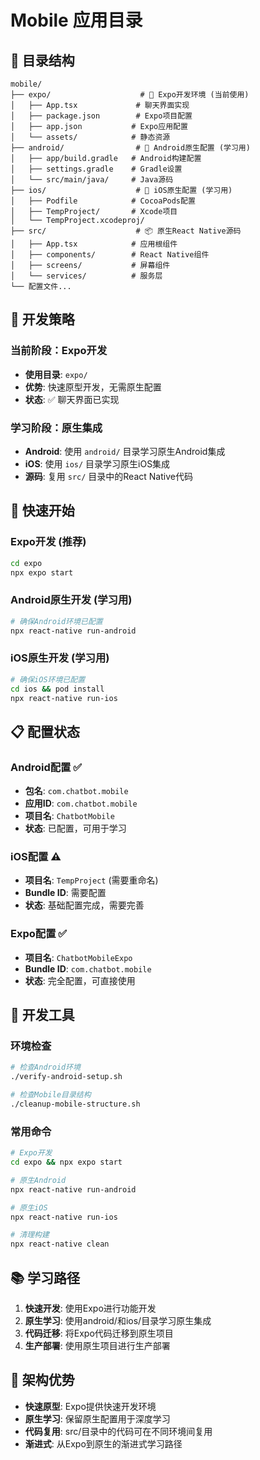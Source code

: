 # Mobile 应用目录

## 📁 目录结构

```
mobile/
├── expo/                    # 🚀 Expo开发环境 (当前使用)
│   ├── App.tsx             # 聊天界面实现
│   ├── package.json        # Expo项目配置
│   ├── app.json           # Expo应用配置
│   └── assets/            # 静态资源
├── android/                # 📱 Android原生配置 (学习用)
│   ├── app/build.gradle   # Android构建配置
│   ├── settings.gradle    # Gradle设置
│   └── src/main/java/     # Java源码
├── ios/                    # 🍎 iOS原生配置 (学习用)
│   ├── Podfile            # CocoaPods配置
│   ├── TempProject/       # Xcode项目
│   └── TempProject.xcodeproj/
├── src/                    # 📦 原生React Native源码
│   ├── App.tsx            # 应用根组件
│   ├── components/        # React Native组件
│   ├── screens/           # 屏幕组件
│   └── services/          # 服务层
└── 配置文件...
```

## 🎯 开发策略

### 当前阶段：Expo开发
- **使用目录**: `expo/`
- **优势**: 快速原型开发，无需原生配置
- **状态**: ✅ 聊天界面已实现

### 学习阶段：原生集成
- **Android**: 使用 `android/` 目录学习原生Android集成
- **iOS**: 使用 `ios/` 目录学习原生iOS集成
- **源码**: 复用 `src/` 目录中的React Native代码

## 🚀 快速开始

### Expo开发 (推荐)
```bash
cd expo
npx expo start
```

### Android原生开发 (学习用)
```bash
# 确保Android环境已配置
npx react-native run-android
```

### iOS原生开发 (学习用)
```bash
# 确保iOS环境已配置
cd ios && pod install
npx react-native run-ios
```

## 📋 配置状态

### Android配置 ✅
- **包名**: `com.chatbot.mobile`
- **应用ID**: `com.chatbot.mobile`
- **项目名**: `ChatbotMobile`
- **状态**: 已配置，可用于学习

### iOS配置 ⚠️
- **项目名**: `TempProject` (需要重命名)
- **Bundle ID**: 需要配置
- **状态**: 基础配置完成，需要完善

### Expo配置 ✅
- **项目名**: `ChatbotMobileExpo`
- **Bundle ID**: `com.chatbot.mobile`
- **状态**: 完全配置，可直接使用

## 🔧 开发工具

### 环境检查
```bash
# 检查Android环境
./verify-android-setup.sh

# 检查Mobile目录结构
./cleanup-mobile-structure.sh
```

### 常用命令
```bash
# Expo开发
cd expo && npx expo start

# 原生Android
npx react-native run-android

# 原生iOS
npx react-native run-ios

# 清理构建
npx react-native clean
```

## 📚 学习路径

1. **快速开发**: 使用Expo进行功能开发
2. **原生学习**: 使用android/和ios/目录学习原生集成
3. **代码迁移**: 将Expo代码迁移到原生项目
4. **生产部署**: 使用原生项目进行生产部署

## 🎨 架构优势

- **快速原型**: Expo提供快速开发环境
- **原生学习**: 保留原生配置用于深度学习
- **代码复用**: src/目录中的代码可在不同环境间复用
- **渐进式**: 从Expo到原生的渐进式学习路径
